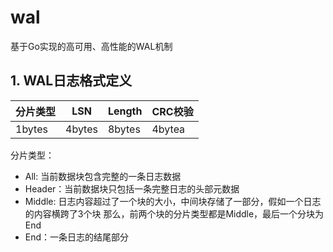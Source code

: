 # wal
基于Go实现的高可用、高性能的WAL机制

## 1. WAL日志格式定义
| 分片类型   | LSN    | Length | CRC校验  |
|--------|--------|--------|--------|
| 1bytes | 4bytes | 8bytes | 4bytea |

分片类型：
    
- All: 当前数据块包含完整的一条日志数据
- Header：当前数据块只包括一条完整日志的头部元数据
- Middle: 日志内容超过了一个块的大小，中间块存储了一部分，假如一个日志的内容横跨了3个块
那么，前两个块的分片类型都是Middle，最后一个分块为End
- End：一条日志的结尾部分